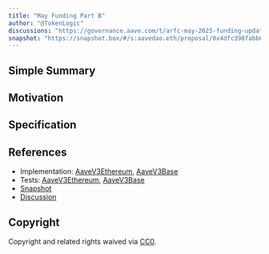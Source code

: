 ```yaml
---
title: "May Funding Part B"
author: "@TokenLogic"
discussions: "https://governance.aave.com/t/arfc-may-2025-funding-update/21906"
snapshot: "https://snapshot.box/#/s:aavedao.eth/proposal/0x4dfc398fabb63305900572dff38b2ff8e104b0710077f6b7e48049de173d186b"
---
```


## Simple Summary

## Motivation

## Specification

## References

- Implementation: [AaveV3Ethereum](https://github.com/bgd-labs/aave-proposals-v3/blob/main/src/20250524_Multi_MayFundingPartB/AaveV3Ethereum_MayFundingPartB_20250524.sol), [AaveV3Base](https://github.com/bgd-labs/aave-proposals-v3/blob/main/src/20250524_Multi_MayFundingPartB/AaveV3Base_MayFundingPartB_20250524.sol)
- Tests: [AaveV3Ethereum](https://github.com/bgd-labs/aave-proposals-v3/blob/main/src/20250524_Multi_MayFundingPartB/AaveV3Ethereum_MayFundingPartB_20250524.t.sol), [AaveV3Base](https://github.com/bgd-labs/aave-proposals-v3/blob/main/src/20250524_Multi_MayFundingPartB/AaveV3Base_MayFundingPartB_20250524.t.sol)
- [Snapshot](https://snapshot.box/#/s:aavedao.eth/proposal/0x4dfc398fabb63305900572dff38b2ff8e104b0710077f6b7e48049de173d186b)
- [Discussion](https://governance.aave.com/t/arfc-may-2025-funding-update/21906)

## Copyright

Copyright and related rights waived via [CC0](https://creativecommons.org/publicdomain/zero/1.0/).
